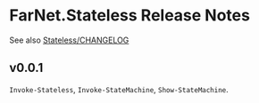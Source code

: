 # FarNet.Stateless Release Notes

See also [Stateless/CHANGELOG](https://github.com/dotnet-state-machine/stateless/blob/dev/CHANGELOG.md)

## v0.0.1

`Invoke-Stateless`, `Invoke-StateMachine`, `Show-StateMachine`.
